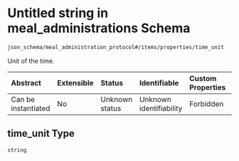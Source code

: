 # Untitled string in meal\_administrations Schema

```txt
json_schema/meal_administration_protocol#/items/properties/time_unit
```

Unit of the time.

| Abstract            | Extensible | Status         | Identifiable            | Custom Properties | Additional Properties | Access Restrictions | Defined In                                                                                                             |
| :------------------ | :--------- | :------------- | :---------------------- | :---------------- | :-------------------- | :------------------ | :--------------------------------------------------------------------------------------------------------------------- |
| Can be instantiated | No         | Unknown status | Unknown identifiability | Forbidden         | Allowed               | none                | [meal\_administration\_protocol.schema.json\*](../out/meal_administration_protocol.schema.json "open original schema") |

## time\_unit Type

`string`
